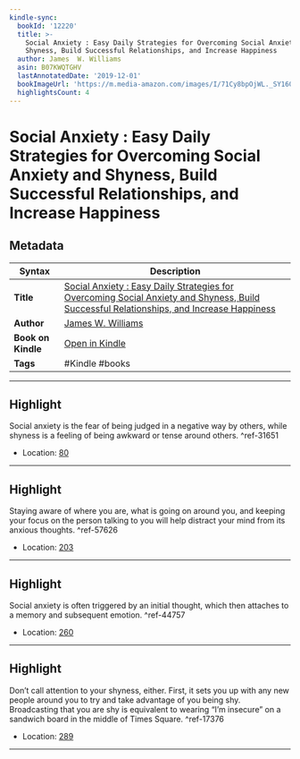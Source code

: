 ```yaml
---
kindle-sync:
  bookId: '12220'
  title: >-
    Social Anxiety : Easy Daily Strategies for Overcoming Social Anxiety and
    Shyness, Build Successful Relationships, and Increase Happiness
  author: James  W. Williams
  asin: B07KWQTGHV
  lastAnnotatedDate: '2019-12-01'
  bookImageUrl: 'https://m.media-amazon.com/images/I/71Cy8bpOjWL._SY160.jpg'
  highlightsCount: 4
---
```

# Social Anxiety : Easy Daily Strategies for Overcoming Social Anxiety and Shyness, Build Successful Relationships, and Increase Happiness

## Metadata

| Syntax | Description |
| ---------- | ---------- |
| **Title** | [Social Anxiety : Easy Daily Strategies for Overcoming Social Anxiety and Shyness, Build Successful Relationships, and Increase Happiness](https://www.amazon.com/dp/B07KWQTGHV) |
| **Author** | [James  W. Williams](https://www.amazon.comundefined) |
| **Book on Kindle** | <a href="kindle://book?action=open&asin=B07KWQTGHV" target="_blank">Open in Kindle</a> |
| **Tags** | #Kindle #books |

---

## Highlight

Social anxiety is the fear of being judged in a negative way by others, while shyness is a feeling of being awkward or tense around others. ^ref-31651
- Location: [80](kindle://book?action=open&asin=B07KWQTGHV&location=80)

---
## Highlight

Staying aware of where you are, what is going on around you, and keeping your focus on the person talking to you will help distract your mind from its anxious thoughts. ^ref-57626
- Location: [203](kindle://book?action=open&asin=B07KWQTGHV&location=203)

---
## Highlight

Social anxiety is often triggered by an initial thought, which then attaches to a memory and subsequent emotion. ^ref-44757
- Location: [260](kindle://book?action=open&asin=B07KWQTGHV&location=260)

---
## Highlight

Don’t call attention to your shyness, either. First, it sets you up with any new people around you to try and take advantage of you being shy. Broadcasting that you are shy is equivalent to wearing “I’m insecure” on a sandwich board in the middle of Times Square. ^ref-17376
- Location: [289](kindle://book?action=open&asin=B07KWQTGHV&location=289)

---
